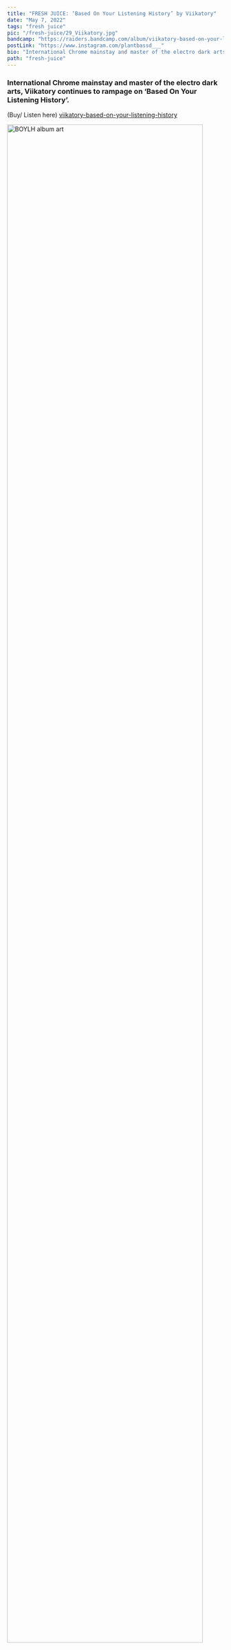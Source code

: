 ```yaml
---
title: "FRESH JUICE: ‘Based On Your Listening History’ by Viikatory"
date: "May 7, 2022"
tags: "fresh juice"
pic: "/fresh-juice/29_Viikatory.jpg"
bandcamp: "https://raiders.bandcamp.com/album/viikatory-based-on-your-listening-history"
postLink: "https://www.instagram.com/plantbassd___"
bio: "International Chrome mainstay and master of the electro dark arts, Viikatory continues to rampage on ‘Based On Your Listening History’..."
path: "fresh-juice"
---
```


### International Chrome mainstay and master of the electro dark arts, Viikatory continues to rampage on ‘Based On Your Listening History’.

(Buy/ Listen here) [viikatory-based-on-your-listening-history](https://raiders.bandcamp.com/album/viikatory-based-on-your-listening-history)

<img src="/fresh-juice/29_Viikatory.png" alt="BOYLH album art" width="95%" />

Landing on the ever fruitful Berlin imprint ‘Raiders’, Viikatory’s intergalactic take on all things electro is once more the point of issue on this spell-binding 4 tracker. Described by the label as ‘Uberzone meets DJ Godfather in a space elevator heading to a rave in low earth orbit’, the Bellarussian’s cosmic yet defiant touch pulsates with every release.

Opening track ‘Lesson 1’ exudes an outer space energy from the get go with its atmospheric background and forward moving shuffle beats. A real voyager of a track that drifts between Detroit fossilings and ambient soundscapes that are maintained at a high club speed.

Title track ‘Based On Your Listening History’ brings in Raiders co-founder and Berliner ‘jpeg.love’ for a booty bass floor-filler. A sensual affair that demands all butts to be shaken, Viikatory and jpeg.love collide their respective electro and ghetto styles managing to meet somewhere in the middle. It’s cheeky, hot, raunchy, and boy does it go hard!

<img src="/fresh-juice/29_cover.png" alt="Viikatory cover pic" width="95%" />

Armoured with heavy use of the 808, ‘Assigned To Main Mix’ packs the tightest punch on the EP with its storming basslines and cheeky vocal samples. An overall dark electro smash hit that paces at Autobahn speed alongside some old school trinkets.

Closing out, ‘From 00’ typifies the Viikatory sound that we have come to be familiar with on her past International Chrome releases. Computer voices are bedded within the dark and stormy electro bites, featuring further a commanding bassline with cautioning backgrounds and balls to the walls 808.

A sound that can’t be tamed, Viikatory amps up the pressure with this release showcasing her range in all things electro and ghetto tech. The first solo entry on the exciting Raiders imprint after a string of V/A releases, Viikatory is steering them in the right direction with ‘Based On Your Listening History’.

Discover the extended Viikatory catalogue here: https://viikatory.bandcamp.com

Discover the extended Raiders catalogue here: [Raiders](https://raiders.bandcamp.com/)
